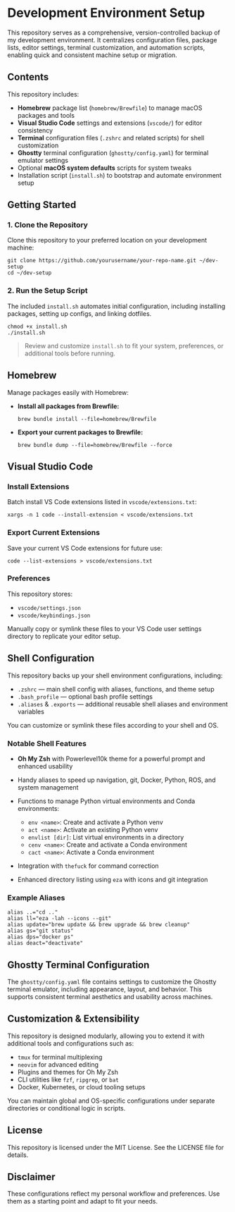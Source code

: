 # Development Environment Setup

This repository serves as a comprehensive, version-controlled backup of my development environment. It centralizes configuration files, package lists, editor settings, terminal customization, and automation scripts, enabling quick and consistent machine setup or migration.

## Contents

This repository includes:

- **Homebrew** package list (`homebrew/Brewfile`) to manage macOS packages and tools
- **Visual Studio Code** settings and extensions (`vscode/`) for editor consistency
- **Terminal** configuration files (`.zshrc` and related scripts) for shell customization
- **Ghostty** terminal configuration (`ghostty/config.yaml`) for terminal emulator settings
- Optional **macOS system defaults** scripts for system tweaks
- Installation script (`install.sh`) to bootstrap and automate environment setup

## Getting Started

### 1. Clone the Repository

Clone this repository to your preferred location on your development machine:

    git clone https://github.com/yourusername/your-repo-name.git ~/dev-setup
    cd ~/dev-setup

### 2. Run the Setup Script

The included `install.sh` automates initial configuration, including installing packages, setting up configs, and linking dotfiles.

    chmod +x install.sh
    ./install.sh

> Review and customize `install.sh` to fit your system, preferences, or additional tools before running.

## Homebrew

Manage packages easily with Homebrew:

- **Install all packages from Brewfile:**

      brew bundle install --file=homebrew/Brewfile

- **Export your current packages to Brewfile:**

      brew bundle dump --file=homebrew/Brewfile --force

## Visual Studio Code

### Install Extensions

Batch install VS Code extensions listed in `vscode/extensions.txt`:

    xargs -n 1 code --install-extension < vscode/extensions.txt

### Export Current Extensions

Save your current VS Code extensions for future use:

    code --list-extensions > vscode/extensions.txt

### Preferences

This repository stores:

- `vscode/settings.json`
- `vscode/keybindings.json`

Manually copy or symlink these files to your VS Code user settings directory to replicate your editor setup.

## Shell Configuration

This repository backs up your shell environment configurations, including:

- `.zshrc` — main shell config with aliases, functions, and theme setup
- `.bash_profile` — optional bash profile settings
- `.aliases` & `.exports` — additional reusable shell aliases and environment variables

You can customize or symlink these files according to your shell and OS.

### Notable Shell Features

- **Oh My Zsh** with Powerlevel10k theme for a powerful prompt and enhanced usability
- Handy aliases to speed up navigation, git, Docker, Python, ROS, and system management
- Functions to manage Python virtual environments and Conda environments:

  - `env <name>`: Create and activate a Python venv
  - `act <name>`: Activate an existing Python venv
  - `envlist [dir]`: List virtual environments in a directory
  - `cenv <name>`: Create and activate a Conda environment
  - `cact <name>`: Activate a Conda environment

- Integration with `thefuck` for command correction
- Enhanced directory listing using `eza` with icons and git integration

### Example Aliases

    alias ..="cd .."
    alias ll="eza -lah --icons --git"
    alias update="brew update && brew upgrade && brew cleanup"
    alias gs="git status"
    alias dps="docker ps"
    alias deact="deactivate"

## Ghostty Terminal Configuration

The `ghostty/config.yaml` file contains settings to customize the Ghostty terminal emulator, including appearance, layout, and behavior. This supports consistent terminal aesthetics and usability across machines.

## Customization & Extensibility

This repository is designed modularly, allowing you to extend it with additional tools and configurations such as:

- `tmux` for terminal multiplexing
- `neovim` for advanced editing
- Plugins and themes for Oh My Zsh
- CLI utilities like `fzf`, `ripgrep`, or `bat`
- Docker, Kubernetes, or cloud tooling setups

You can maintain global and OS-specific configurations under separate directories or conditional logic in scripts.

## License

This repository is licensed under the MIT License. See the LICENSE file for details.

## Disclaimer

These configurations reflect my personal workflow and preferences. Use them as a starting point and adapt to fit your needs.
